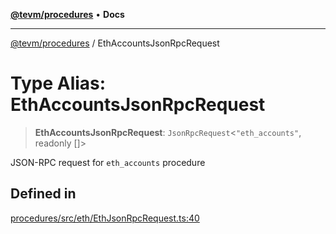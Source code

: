 [**@tevm/procedures**](../README.md) • **Docs**

***

[@tevm/procedures](../globals.md) / EthAccountsJsonRpcRequest

# Type Alias: EthAccountsJsonRpcRequest

> **EthAccountsJsonRpcRequest**: `JsonRpcRequest`\<`"eth_accounts"`, readonly []\>

JSON-RPC request for `eth_accounts` procedure

## Defined in

[procedures/src/eth/EthJsonRpcRequest.ts:40](https://github.com/evmts/tevm-monorepo/blob/main/packages/procedures/src/eth/EthJsonRpcRequest.ts#L40)
